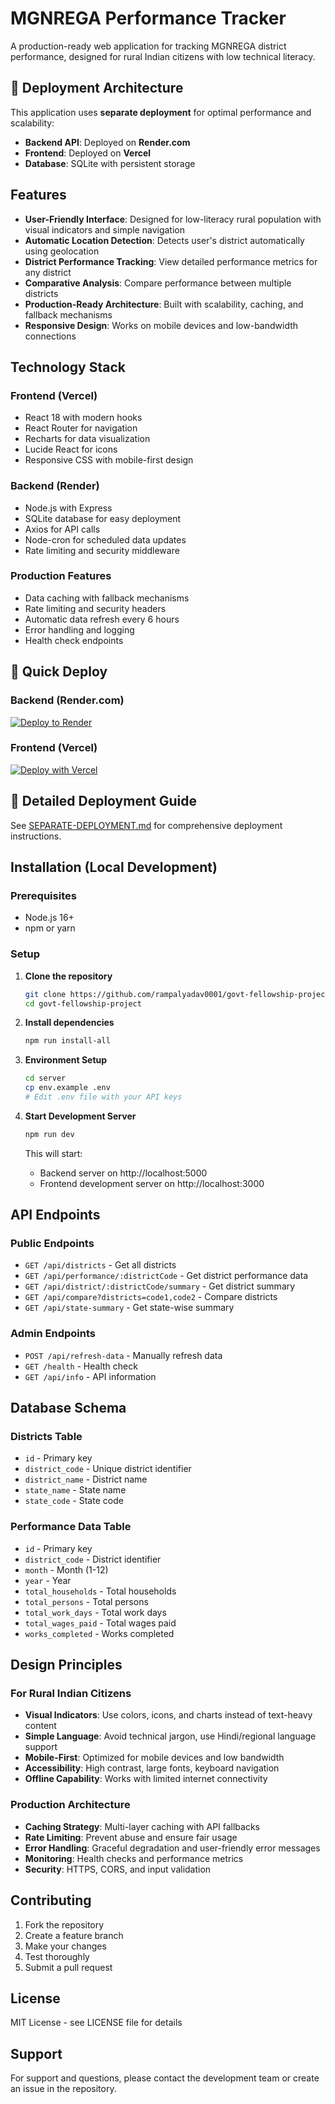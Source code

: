 # MGNREGA Performance Tracker

A production-ready web application for tracking MGNREGA district performance, designed for rural Indian citizens with low technical literacy.

## 🎯 Deployment Architecture

This application uses **separate deployment** for optimal performance and scalability:

- **Backend API**: Deployed on **Render.com** 
- **Frontend**: Deployed on **Vercel**
- **Database**: SQLite with persistent storage

## Features

- **User-Friendly Interface**: Designed for low-literacy rural population with visual indicators and simple navigation
- **Automatic Location Detection**: Detects user's district automatically using geolocation
- **District Performance Tracking**: View detailed performance metrics for any district
- **Comparative Analysis**: Compare performance between multiple districts
- **Production-Ready Architecture**: Built with scalability, caching, and fallback mechanisms
- **Responsive Design**: Works on mobile devices and low-bandwidth connections

## Technology Stack

### Frontend (Vercel)
- React 18 with modern hooks
- React Router for navigation
- Recharts for data visualization
- Lucide React for icons
- Responsive CSS with mobile-first design

### Backend (Render)
- Node.js with Express
- SQLite database for easy deployment
- Axios for API calls
- Node-cron for scheduled data updates
- Rate limiting and security middleware

### Production Features
- Data caching with fallback mechanisms
- Rate limiting and security headers
- Automatic data refresh every 6 hours
- Error handling and logging
- Health check endpoints

## 🚀 Quick Deploy

### Backend (Render.com)
[![Deploy to Render](https://render.com/images/deploy-to-render-button.svg)](https://render.com/deploy?repo=https://github.com/rampalyadav0001/govt-fellowship-project)

### Frontend (Vercel)
[![Deploy with Vercel](https://vercel.com/button)](https://vercel.com/new/clone?repository-url=https://github.com/rampalyadav0001/govt-fellowship-project)

## 📖 Detailed Deployment Guide

See [SEPARATE-DEPLOYMENT.md](SEPARATE-DEPLOYMENT.md) for comprehensive deployment instructions.

## Installation (Local Development)

### Prerequisites
- Node.js 16+ 
- npm or yarn

### Setup

1. **Clone the repository**
   ```bash
   git clone https://github.com/rampalyadav0001/govt-fellowship-project.git
   cd govt-fellowship-project
   ```

2. **Install dependencies**
   ```bash
   npm run install-all
   ```

3. **Environment Setup**
   ```bash
   cd server
   cp env.example .env
   # Edit .env file with your API keys
   ```

4. **Start Development Server**
   ```bash
   npm run dev
   ```

   This will start:
   - Backend server on http://localhost:5000
   - Frontend development server on http://localhost:3000

## API Endpoints

### Public Endpoints
- `GET /api/districts` - Get all districts
- `GET /api/performance/:districtCode` - Get district performance data
- `GET /api/district/:districtCode/summary` - Get district summary
- `GET /api/compare?districts=code1,code2` - Compare districts
- `GET /api/state-summary` - Get state-wise summary

### Admin Endpoints
- `POST /api/refresh-data` - Manually refresh data
- `GET /health` - Health check
- `GET /api/info` - API information

## Database Schema

### Districts Table
- `id` - Primary key
- `district_code` - Unique district identifier
- `district_name` - District name
- `state_name` - State name
- `state_code` - State code

### Performance Data Table
- `id` - Primary key
- `district_code` - District identifier
- `month` - Month (1-12)
- `year` - Year
- `total_households` - Total households
- `total_persons` - Total persons
- `total_work_days` - Total work days
- `total_wages_paid` - Total wages paid
- `works_completed` - Works completed

## Design Principles

### For Rural Indian Citizens
- **Visual Indicators**: Use colors, icons, and charts instead of text-heavy content
- **Simple Language**: Avoid technical jargon, use Hindi/regional language support
- **Mobile-First**: Optimized for mobile devices and low bandwidth
- **Accessibility**: High contrast, large fonts, keyboard navigation
- **Offline Capability**: Works with limited internet connectivity

### Production Architecture
- **Caching Strategy**: Multi-layer caching with API fallbacks
- **Rate Limiting**: Prevent abuse and ensure fair usage
- **Error Handling**: Graceful degradation and user-friendly error messages
- **Monitoring**: Health checks and performance metrics
- **Security**: HTTPS, CORS, and input validation

## Contributing

1. Fork the repository
2. Create a feature branch
3. Make your changes
4. Test thoroughly
5. Submit a pull request

## License

MIT License - see LICENSE file for details

## Support

For support and questions, please contact the development team or create an issue in the repository.
